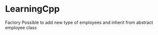 # LearningCpp

Factory
Possible to add new type of employees and 
inherit from abstract employee class 
